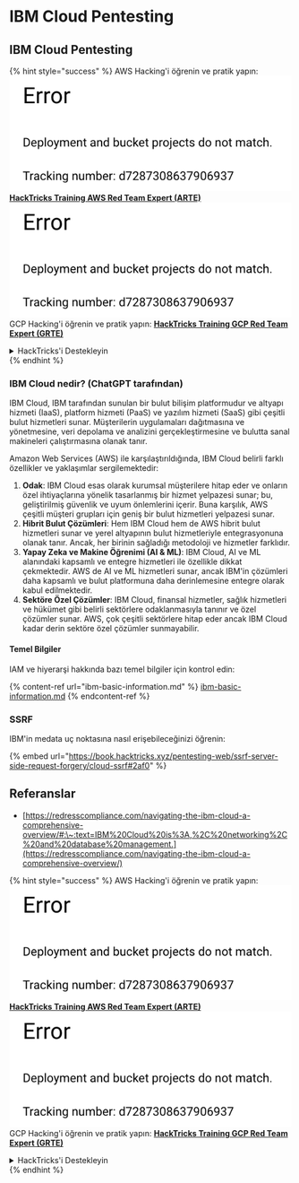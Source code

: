 # IBM Cloud Pentesting

## IBM Cloud Pentesting

{% hint style="success" %}
AWS Hacking'i öğrenin ve pratik yapın:<img src="../../.gitbook/assets/image (1) (1).png" alt="" data-size="line">[**HackTricks Training AWS Red Team Expert (ARTE)**](https://training.hacktricks.xyz/courses/arte)<img src="../../.gitbook/assets/image (1) (1).png" alt="" data-size="line">\
GCP Hacking'i öğrenin ve pratik yapın: <img src="../../.gitbook/assets/image (2).png" alt="" data-size="line">[**HackTricks Training GCP Red Team Expert (GRTE)**<img src="../../.gitbook/assets/image (2).png" alt="" data-size="line">](https://training.hacktricks.xyz/courses/grte)

<details>

<summary>HackTricks'i Destekleyin</summary>

* [**abonelik planlarını**](https://github.com/sponsors/carlospolop) kontrol edin!
* **💬 [**Discord grubuna**](https://discord.gg/hRep4RUj7f) veya [**telegram grubuna**](https://t.me/peass) katılın ya da **Twitter'da** 🐦 [**@hacktricks\_live**](https://twitter.com/hacktricks\_live)** bizi takip edin.**
* **Hacking ipuçlarını paylaşmak için** [**HackTricks**](https://github.com/carlospolop/hacktricks) ve [**HackTricks Cloud**](https://github.com/carlospolop/hacktricks-cloud) github reposuna PR gönderin.

</details>
{% endhint %}

### IBM Cloud nedir? (ChatGPT tarafından)

IBM Cloud, IBM tarafından sunulan bir bulut bilişim platformudur ve altyapı hizmeti (IaaS), platform hizmeti (PaaS) ve yazılım hizmeti (SaaS) gibi çeşitli bulut hizmetleri sunar. Müşterilerin uygulamaları dağıtmasına ve yönetmesine, veri depolama ve analizini gerçekleştirmesine ve bulutta sanal makineleri çalıştırmasına olanak tanır.

Amazon Web Services (AWS) ile karşılaştırıldığında, IBM Cloud belirli farklı özellikler ve yaklaşımlar sergilemektedir:

1. **Odak**: IBM Cloud esas olarak kurumsal müşterilere hitap eder ve onların özel ihtiyaçlarına yönelik tasarlanmış bir hizmet yelpazesi sunar; bu, geliştirilmiş güvenlik ve uyum önlemlerini içerir. Buna karşılık, AWS çeşitli müşteri grupları için geniş bir bulut hizmetleri yelpazesi sunar.
2. **Hibrit Bulut Çözümleri**: Hem IBM Cloud hem de AWS hibrit bulut hizmetleri sunar ve yerel altyapının bulut hizmetleriyle entegrasyonuna olanak tanır. Ancak, her birinin sağladığı metodoloji ve hizmetler farklıdır.
3. **Yapay Zeka ve Makine Öğrenimi (AI & ML)**: IBM Cloud, AI ve ML alanındaki kapsamlı ve entegre hizmetleri ile özellikle dikkat çekmektedir. AWS de AI ve ML hizmetleri sunar, ancak IBM'in çözümleri daha kapsamlı ve bulut platformuna daha derinlemesine entegre olarak kabul edilmektedir.
4. **Sektöre Özel Çözümler**: IBM Cloud, finansal hizmetler, sağlık hizmetleri ve hükümet gibi belirli sektörlere odaklanmasıyla tanınır ve özel çözümler sunar. AWS, çok çeşitli sektörlere hitap eder ancak IBM Cloud kadar derin sektöre özel çözümler sunmayabilir.

#### Temel Bilgiler

IAM ve hiyerarşi hakkında bazı temel bilgiler için kontrol edin:

{% content-ref url="ibm-basic-information.md" %}
[ibm-basic-information.md](ibm-basic-information.md)
{% endcontent-ref %}

### SSRF

IBM'in medata uç noktasına nasıl erişebileceğinizi öğrenin:

{% embed url="https://book.hacktricks.xyz/pentesting-web/ssrf-server-side-request-forgery/cloud-ssrf#2af0" %}

## Referanslar

* [https://redresscompliance.com/navigating-the-ibm-cloud-a-comprehensive-overview/#:\~:text=IBM%20Cloud%20is%3A,%2C%20networking%2C%20and%20database%20management.](https://redresscompliance.com/navigating-the-ibm-cloud-a-comprehensive-overview/)

{% hint style="success" %}
AWS Hacking'i öğrenin ve pratik yapın:<img src="../../.gitbook/assets/image (1) (1).png" alt="" data-size="line">[**HackTricks Training AWS Red Team Expert (ARTE)**](https://training.hacktricks.xyz/courses/arte)<img src="../../.gitbook/assets/image (1) (1).png" alt="" data-size="line">\
GCP Hacking'i öğrenin ve pratik yapın: <img src="../../.gitbook/assets/image (2).png" alt="" data-size="line">[**HackTricks Training GCP Red Team Expert (GRTE)**<img src="../../.gitbook/assets/image (2).png" alt="" data-size="line">](https://training.hacktricks.xyz/courses/grte)

<details>

<summary>HackTricks'i Destekleyin</summary>

* [**abonelik planlarını**](https://github.com/sponsors/carlospolop) kontrol edin!
* **💬 [**Discord grubuna**](https://discord.gg/hRep4RUj7f) veya [**telegram grubuna**](https://t.me/peass) katılın ya da **Twitter'da** 🐦 [**@hacktricks\_live**](https://twitter.com/hacktricks\_live)** bizi takip edin.**
* **Hacking ipuçlarını paylaşmak için** [**HackTricks**](https://github.com/carlospolop/hacktricks) ve [**HackTricks Cloud**](https://github.com/carlospolop/hacktricks-cloud) github reposuna PR gönderin.

</details>
{% endhint %}
